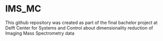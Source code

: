 # IMS_MC
This github repository was created as part of the final bachelor project at Delft Center for Systems and Control about dimensionality reduction of Imaging Mass Spectrometry data
